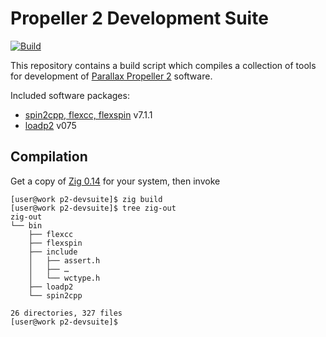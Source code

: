 # Propeller 2 Development Suite

[![Build](https://github.com/ikskuh/p2-devsuite/actions/workflows/build.yml/badge.svg)](https://github.com/ikskuh/p2-devsuite/actions/workflows/build.yml)

This repository contains a build script which compiles a collection of tools for development of [Parallax Propeller 2](https://www.parallax.com/propeller-2/) software.

Included software packages:

- [spin2cpp, flexcc, flexspin](https://github.com/totalspectrum/spin2cpp) v7.1.1
- [loadp2](https://github.com/totalspectrum/loadp2) v075

## Compilation

Get a copy of [Zig 0.14](https://ziglang.org/download/#release-0.14.0) for your system, then invoke

```sh-session
[user@work p2-devsuite]$ zig build
[user@work p2-devsuite]$ tree zig-out
zig-out
└── bin
    ├── flexcc
    ├── flexspin
    ├── include
    │   ├── assert.h
    │   ├── …
    │   └── wctype.h
    ├── loadp2
    └── spin2cpp

26 directories, 327 files
[user@work p2-devsuite]$ 
```
